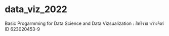 # data_viz_2022
Basic Progarmming for Data Science and Data Vizsualization : สิทธิราช หว่างจิตร์ ID 623020453-9 
